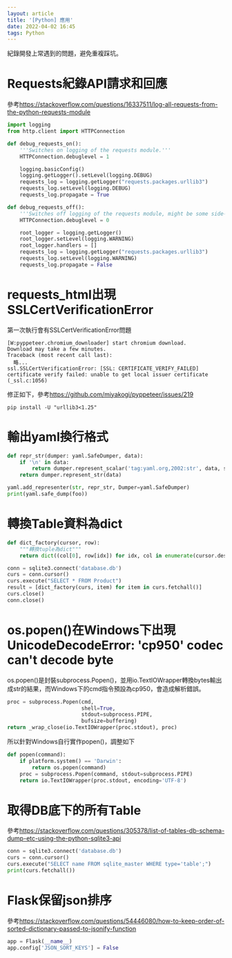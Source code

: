 ```yaml
---
layout: article
title: '[Python] 應用'
date: 2022-04-02 16:45
tags: Python
---
```

紀錄開發上常遇到的問題，避免重複踩坑。
<!--more-->
# Requests紀錄API請求和回應

參考<https://stackoverflow.com/questions/16337511/log-all-requests-from-the-python-requests-module>
```python
import logging
from http.client import HTTPConnection

def debug_requests_on():
    '''Switches on logging of the requests module.'''
    HTTPConnection.debuglevel = 1

    logging.basicConfig()
    logging.getLogger().setLevel(logging.DEBUG)
    requests_log = logging.getLogger("requests.packages.urllib3")
    requests_log.setLevel(logging.DEBUG)
    requests_log.propagate = True

def debug_requests_off():
    '''Switches off logging of the requests module, might be some side-effects'''
    HTTPConnection.debuglevel = 0

    root_logger = logging.getLogger()
    root_logger.setLevel(logging.WARNING)
    root_logger.handlers = []
    requests_log = logging.getLogger("requests.packages.urllib3")
    requests_log.setLevel(logging.WARNING)
    requests_log.propagate = False
```

# requests_html出現SSLCertVerificationError

第一次執行會有SSLCertVerificationError問題
```shell
[W:pyppeteer.chromium_downloader] start chromium download.
Download may take a few minutes.
Traceback (most recent call last):
  略...
ssl.SSLCertVerificationError: [SSL: CERTIFICATE_VERIFY_FAILED] certificate verify failed: unable to get local issuer certificate (_ssl.c:1056)
```
修正如下，參考<https://github.com/miyakogi/pyppeteer/issues/219>
```shell
pip install -U "urllib3<1.25"
```

# 輸出yaml換行格式

```python
def repr_str(dumper: yaml.SafeDumper, data):
    if '\n' in data:
        return dumper.represent_scalar('tag:yaml.org,2002:str', data, style='|')
    return dumper.represent_str(data)

yaml.add_representer(str, repr_str, Dumper=yaml.SafeDumper)
print(yaml.safe_dump(foo))
```

# 轉換Table資料為dict

```python
def dict_factory(cursor, row):
    """轉換tuple為dict"""
    return dict((col[0], row[idx]) for idx, col in enumerate(cursor.description))

conn = sqlite3.connect('database.db')
curs = conn.cursor()
curs.execute("SELECT * FROM Product")
result = [dict_factory(curs, item) for item in curs.fetchall()]
curs.close()
conn.close()
```

# os.popen()在Windows下出現 UnicodeDecodeError: 'cp950' codec can't decode byte

os.popen()是封裝subprocess.Popen()，並用io.TextIOWrapper轉換bytes輸出成str的結果，而Windows下的cmd指令預設為cp950，會造成解析錯誤。

```python
proc = subprocess.Popen(cmd,
                        shell=True,
                        stdout=subprocess.PIPE,
                        bufsize=buffering)
return _wrap_close(io.TextIOWrapper(proc.stdout), proc)
```

所以針對Windows自行實作popen()，調整如下

```python
def popen(command):
    if platform.system() == 'Darwin':
        return os.popen(command)
    proc = subprocess.Popen(command, stdout=subprocess.PIPE)
    return io.TextIOWrapper(proc.stdout, encoding='UTF-8')
```

# 取得DB底下的所有Table

參考<https://stackoverflow.com/questions/305378/list-of-tables-db-schema-dump-etc-using-the-python-sqlite3-api>
```python
conn = sqlite3.connect('database.db')
curs = conn.cursor()
curs.execute("SELECT name FROM sqlite_master WHERE type='table';")
print(curs.fetchall())
```

# Flask保留json排序

參考<https://stackoverflow.com/questions/54446080/how-to-keep-order-of-sorted-dictionary-passed-to-jsonify-function>
```python
app = Flask(__name__)
app.config['JSON_SORT_KEYS'] = False
```